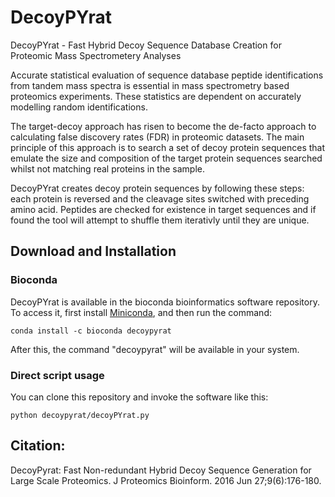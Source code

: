 # DecoyPYrat
DecoyPYrat - Fast Hybrid Decoy Sequence Database Creation for Proteomic Mass Spectrometery Analyses

Accurate statistical evaluation of sequence database peptide identifications from tandem mass spectra is essential in mass spectrometry based proteomics experiments. These statistics are dependent on accurately modelling random identifications.

The target-decoy approach has risen to become the de-facto approach to calculating false discovery rates (FDR) in proteomic datasets. The main principle of this approach is to search a set of decoy protein sequences that emulate the size and composition of the target protein sequences searched whilst not matching real proteins in the sample.

DecoyPYrat creates decoy protein sequences by following these steps: each protein is reversed and the cleavage sites switched with preceding amino acid. Peptides are checked for existence in target sequences and if found the tool will attempt to shuffle them iterativly until they are unique.

## Download and Installation

### Bioconda

DecoyPYrat is available in the bioconda bioinformatics software repository. To access it, first install [Miniconda](https://docs.conda.io/en/latest/miniconda.html), and then run the command:

```shell
conda install -c bioconda decoypyrat
```

After this, the command "decoypyrat" will be available in your system.

### Direct script usage

You can clone this repository and invoke the software like this:

```shell
python decoypyrat/decoyPYrat.py
```

## Citation:
DecoyPyrat: Fast Non-redundant Hybrid Decoy Sequence Generation for Large Scale Proteomics.
J Proteomics Bioinform. 2016 Jun 27;9(6):176-180.
